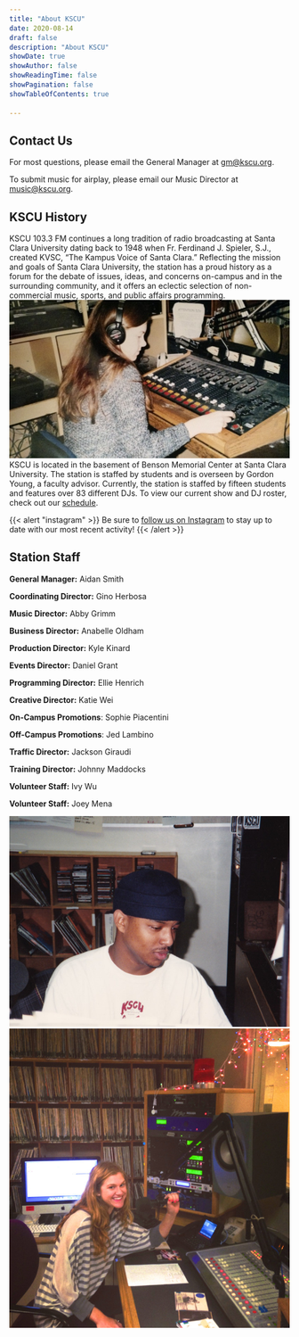 ```yaml
---
title: "About KSCU"
date: 2020-08-14
draft: false
description: "About KSCU"
showDate: true
showAuthor: false
showReadingTime: false
showPagination: false
showTableOfContents: true

---
```

<style>
    #metadata {
        display: none;
    }

    #article-header {
        padding-bottom: 12px;
    }
</style>
## Contact Us
For most questions, please email the General Manager at [gm@kscu.org](mailto:gm@kscu.org).

To submit music for airplay, please email our Music Director at [music@kscu.org](mailto:music@kscu.org).

## KSCU History

KSCU 103.3 FM continues a long tradition of radio broadcasting at Santa Clara University dating back to 1948 when Fr. Ferdinand J. Spieler, S.J., created KVSC, “The Kampus Voice of Santa Clara.” Reflecting the mission and goals of Santa Clara University, the station has a proud history as a forum for the debate of issues, ideas, and concerns on-campus and in the surrounding community, and it offers an eclectic selection of non-commercial music, sports, and public affairs programming.
![KSCU Board](kscu-vintage-board.jpg "Vintage KSCU Broadcasting Board")
KSCU is located in the basement of Benson Memorial Center at Santa Clara University. The station is staffed by students and is overseen by Gordon Young, a faculty advisor. Currently, the station is staffed by fifteen students and features over 83 different DJs. To view our current show and DJ roster, check out our [schedule](/schedule/).

{{< alert "instagram" >}}
Be sure to [follow us on Instagram](https://www.instagram.com/kscuradio/) to stay up to date with our most recent activity!
{{< /alert >}}

## Station Staff

**General Manager:** Aidan Smith

**Coordinating Director:** Gino Herbosa

**Music Director:** Abby Grimm

**Business Director:** Anabelle Oldham

**Production Director:** Kyle Kinard

**Events Director:** Daniel Grant

**Programming Director:** Ellie Henrich

**Creative Director:** Katie Wei

**On-Campus Promotions**: Sophie Piacentini

**Off-Campus Promotions**: Jed Lambino

**Traffic Director:** Jackson Giraudi

**Training Director:** Johnny Maddocks

**Volunteer Staff:** Ivy Wu

**Volunteer Staff:** Joey Mena


![KSCU Staff Members](kscu-vintage-2.jpg "Former KSCU Staff Member")
![KSCU Studio](kscu-studio.jpg "Current KSCU Studio")
